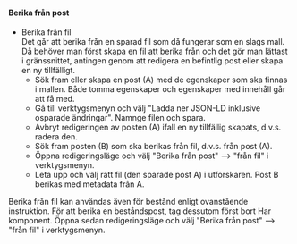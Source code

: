 

#### Berika från post
 * Berika från fil
  </br>Det går att berika från en sparad fil som då fungerar som en slags mall. Då behöver man först skapa en fil att berika från och det gör man lättast i gränssnittet, antingen genom att redigera en befintlig post eller skapa en ny tillfälligt. 
   * Sök fram eller skapa en post (A) med de egenskaper som ska finnas i mallen. Både tomma egenskaper och egenskaper med innehåll går att få med.
   * Gå till verktygsmenyn och välj "Ladda ner JSON-LD inklusive osparade ändringar". Namnge filen och spara. 
   * Avbryt redigeringen av posten (A) ifall en ny tillfällig skapats, d.v.s. radera den. 
   * Sök fram posten (B) som ska berikas från fil, d.v.s. från post (A). 
   * Öppna redigeringsläge och välj "Berika från post" --> "från fil" i verktygsmenyn.
   * Leta upp och välj rätt fil (den sparade post A) i utforskaren. Post B berikas med metadata från A.
 
  Berika från fil kan användas även för bestånd enligt ovanstående instruktion. För att berika en beståndspost, tag dessutom först bort Har komponent. Öppna sedan redigeringsläge och välj "Berika från post" --> "från fil" i verktygsmenyn.  
